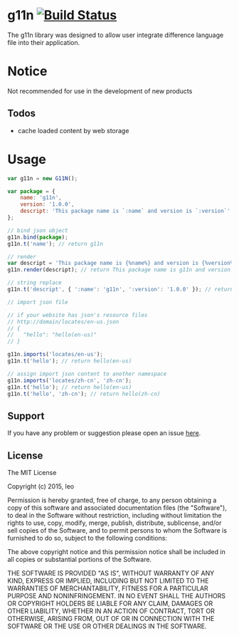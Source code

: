 # g11n [![Build Status](https://travis-ci.org/cswleocsw/g11n.svg?branch=master)](https://travis-ci.org/cswleocsw/g11n)
The g11n library was designed to allow user integrate difference language file into their application.

# Notice
Not recommended for use in the development of new products

## Todos
* cache loaded content by web storage

# Usage
```javascript
var g11n = new G11N();

var package = {
    name: 'g11n',
    version: '1.0.0',
    descript: 'This package name is `:name` and version is `:version`'
};

// bind json object
g11n.bind(package);
g11n.t('name'); // return g11n

// render
var descript = 'This package name is {%name%} and version is {%version%}';
g11n.render(descript); // return This package name is g11n and version is 1.0.0

// string replace
g11n.t('descript', { ':name': 'g11n', ':version': '1.0.0' }); // return This package name is `g11n` and version is `1.0.0`

// import json file

// if your website has json's resource files
// http://domain/locates/en-us.json
// {
//   "hello": "hello(en-us)"
// }

g11n.imports('locates/en-us');
g11n.t('hello'); // return hello(en-us)

// assign import json content to another namespace
g11n.imports('locates/zh-cn', 'zh-cn');
g11n.t('hello'); // return hello(en-us)
g11n.t('hello', 'zh-cn'); // return hello(zh-cn)


```

## Support
If you have any problem or suggestion please open an issue [here](https://github.com/cswleocsw/g11n/issues).

## License 

The MIT License

Copyright (c) 2015, leo

Permission is hereby granted, free of charge, to any person
obtaining a copy of this software and associated documentation
files (the "Software"), to deal in the Software without
restriction, including without limitation the rights to use,
copy, modify, merge, publish, distribute, sublicense, and/or sell
copies of the Software, and to permit persons to whom the
Software is furnished to do so, subject to the following
conditions:

The above copyright notice and this permission notice shall be
included in all copies or substantial portions of the Software.

THE SOFTWARE IS PROVIDED "AS IS", WITHOUT WARRANTY OF ANY KIND,
EXPRESS OR IMPLIED, INCLUDING BUT NOT LIMITED TO THE WARRANTIES
OF MERCHANTABILITY, FITNESS FOR A PARTICULAR PURPOSE AND
NONINFRINGEMENT. IN NO EVENT SHALL THE AUTHORS OR COPYRIGHT
HOLDERS BE LIABLE FOR ANY CLAIM, DAMAGES OR OTHER LIABILITY,
WHETHER IN AN ACTION OF CONTRACT, TORT OR OTHERWISE, ARISING
FROM, OUT OF OR IN CONNECTION WITH THE SOFTWARE OR THE USE OR
OTHER DEALINGS IN THE SOFTWARE.
